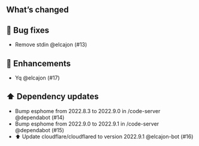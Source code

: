 ## What’s changed
## 🐛 Bug fixes

- Remove stdin @elcajon (#13)

## 🚀 Enhancements

- Yq @elcajon (#17)

## ⬆️ Dependency updates

- Bump esphome from 2022.8.3 to 2022.9.0 in /code-server @dependabot (#14)
- Bump esphome from 2022.9.0 to 2022.9.1 in /code-server @dependabot (#15)
- ⬆️ Update cloudflare/cloudflared to version 2022.9.1 @elcajon-bot (#16)
